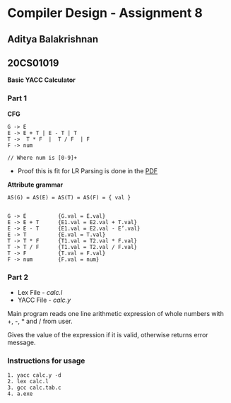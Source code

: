 # Compiler Design - Assignment 8

## Aditya Balakrishnan

## 20CS01019

**Basic YACC Calculator**

### Part 1

**CFG**

```
G -> E
E -> E + T | E - T | T
T ->  T * F  |  T / F  | F
F -> num

// Where num is [0-9]+
```

- Proof this is fit for LR Parsing is done in the [PDF](./Q1.pdf)

**Attribute grammar**

```
AS(G) = AS(E) = AS(T) = AS(F) = { val }


G -> E          {G.val = E.val}
E -> E + T      {E1.val = E2.val + T.val}
E -> E - T      {E1.val = E2.val - E’.val}
E -> T          {E.val = T.val}
T -> T * F      {T1.val = T2.val * F.val}
T -> T / F      {T1.val = T2.val / F.val}
T -> F          {T.val = F.val}
F -> num        {F.val = num}
```

### Part 2

- Lex File - _calc.l_
- YACC File - _calc.y_

Main program reads one line arithmetic expression of whole numbers with +, -, \* and / from user.

Gives the value of the expression if it is valid, otherwise returns error message.

### Instructions for usage

```
1. yacc calc.y -d
2. lex calc.l
3. gcc calc.tab.c
4. a.exe
```
